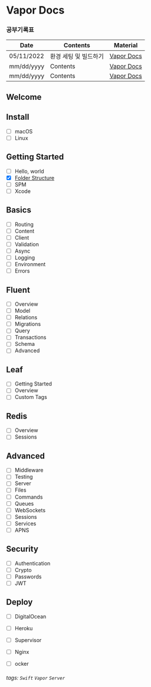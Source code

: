 # Vapor Docs

### 공부기록표
|Date|Contents|Material|
|------|---|---|
|05/11/2022|환경 세팅 및 빌드하기|[Vapor Docs](https://docs.vapor.codes/)|
|mm/dd/yyyy|Contents|[Vapor Docs](https://docs.vapor.codes/)|
|mm/dd/yyyy|Contents|[Vapor Docs](https://docs.vapor.codes/)|

Welcome
---
Install
---
- [ ] macOS
- [ ] Linux

Getting Started
---
- [ ] Hello, world
- [x] [Folder Structure](/VaporDocs/2_GettingStarted/1_FolderStructure)
- [ ] SPM
- [ ] Xcode

Basics
---
- [ ] Routing
- [ ] Content
- [ ] Client
- [ ] Validation
- [ ] Async
- [ ] Logging
- [ ] Environment
- [ ] Errors

Fluent
---
- [ ] Overview
- [ ] Model
- [ ] Relations
- [ ] Migrations
- [ ] Query
- [ ] Transactions
- [ ] Schema
- [ ] Advanced

Leaf
---
- [ ] Getting Started
- [ ] Overview
- [ ] Custom Tags

Redis
---
- [ ] Overview
- [ ] Sessions

Advanced
---
- [ ] Middleware
- [ ] Testing
- [ ] Server
- [ ] Files
- [ ] Commands
- [ ] Queues
- [ ] WebSockets
- [ ] Sessions
- [ ] Services
- [ ] APNS

Security
---
- [ ] Authentication
- [ ] Crypto
- [ ] Passwords
- [ ] JWT

Deploy
---
- [ ] DigitalOcean
- [ ] Heroku
- [ ] Supervisor
- [ ] Nginx
- [ ] ocker



###### tags: `Swift` `Vapor` `Server`
